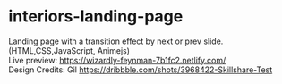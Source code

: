 # interiors-landing-page

Landing page with a transition effect by next or prev slide. (HTML,CSS,JavaScript, Animejs)<br/>
Live preview: https://wizardly-feynman-7b1fc2.netlify.com/<br/>
Design Credits: Gil https://dribbble.com/shots/3968422-Skillshare-Test
